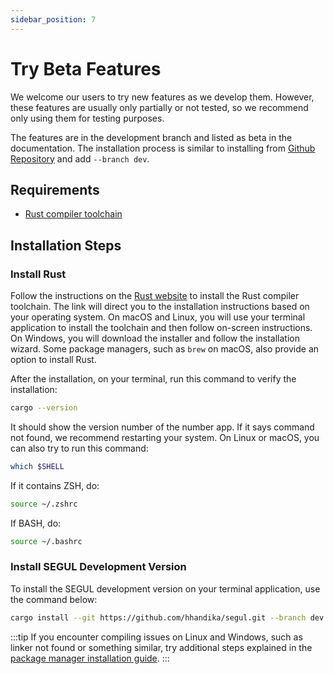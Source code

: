 ```yaml
---
sidebar_position: 7
---
```

# Try Beta Features

We welcome our users to try new features as we develop them. However, these features are usually only partially or not tested, so we recommend only using them for testing purposes.

The features are in the development branch and listed as beta in the documentation. The installation process is similar to installing from [Github Repository](./install_source) and add `--branch dev`.

## Requirements

- [Rust compiler toolchain](https://www.rust-lang.org/tools/install)

## Installation Steps

### Install Rust

Follow the instructions on the [Rust website](https://www.rust-lang.org/tools/install) to install the Rust compiler toolchain. The link will direct you to the installation instructions based on your operating system. On macOS and Linux, you will use your terminal application to install the toolchain and then follow on-screen instructions. On Windows, you will download the installer and follow the installation wizard. Some package managers, such as `brew` on macOS, also provide an option to install Rust.

After the installation, on your terminal, run this command to verify the installation:

```Bash
cargo --version
```

It should show the version number of the number app. If it says command not found, we recommend restarting your system. On Linux or macOS, you can also try to run this command:

```bash
which $SHELL
```

If it contains ZSH, do:

```bash
source ~/.zshrc
```

If BASH, do:

```bash
source ~/.bashrc
```


### Install SEGUL Development Version

To install the SEGUL development version on your terminal application, use the command below:

```Bash
cargo install --git https://github.com/hhandika/segul.git --branch dev
```

:::tip
If you encounter compiling issues on Linux and Windows, such as linker not found or something similar, try additional steps explained in the [package manager installation guide](/docs/installation/install_cargo).
:::
